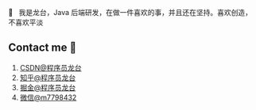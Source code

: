 👋 	&nbsp; 我是龙台，Java 后端研发，在做一件喜欢的事，并且还在坚持。喜欢创造，不喜欢平淡

## Contact me 📱

1. [CSDN@程序员龙台](https://machen.blog.csdn.net/)
2. [知乎@程序员龙台](https://www.zhihu.com/people/always-48-99)
3. [掘金@程序员龙台](https://juejin.cn/user/835284568143799/posts)
4. [微信@m7798432](https://mp.weixin.qq.com/s?__biz=Mzg4NDU0Mjk5OQ==&mid=100007311&idx=1&sn=d325c1a509d6ee89469a1134ac0a8cf5&chksm=4fb7c6f778c04fe111e9cf52723675b8e8cbbbf9e848741a5d9c20620ff6c778b6613e021a34&scene=18#wechat_redirect)

<!---
JavaSouce/JavaSouce is a ✨ special ✨ repository because its `README.md` (this file) appears on your GitHub profile.
You can click the Preview link to take a look at your changes.
--->

<!---
---

[![](https://github-readme-stats.vercel.app/api?username=longtai94&show_icons=true&title_color=fff&icon_color=79ff97&text_color=9f9f9f&bg_color=151515)](https://github.com/longtai94)
--->
